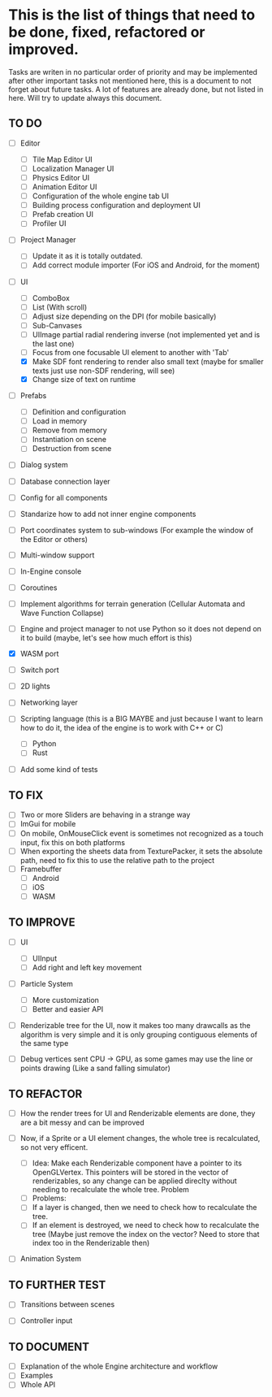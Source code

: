 # This is the list of things that need to be done, fixed, refactored or improved.
Tasks are writen in no particular order of priority and may be implemented after other important tasks not mentioned here, this is a document
to not forget about future tasks. A lot of features are already done, but not listed in here. Will try to update always this document.

## TO DO
- [ ] Editor
  - [ ] Tile Map Editor UI
  - [ ] Localization Manager UI
  - [ ] Physics Editor UI
  - [ ] Animation Editor UI
  - [ ] Configuration of the whole engine tab UI
  - [ ] Building process configuration and deployment UI
  - [ ] Prefab creation UI
  - [ ] Profiler UI

- [ ] Project Manager
  - [ ] Update it as it is totally outdated.
  - [ ] Add correct module importer (For iOS and Android, for the moment)

- [ ] UI
  - [ ] ComboBox
  - [ ] List (With scroll)
  - [ ] Adjust size depending on the DPI (for mobile basically)
  - [ ] Sub-Canvases
  - [ ] UIImage partial radial rendering inverse (not implemented yet and is the last one)
  - [ ] Focus from one focusable UI element to another with 'Tab'
  - [x] Make SDF font rendering to render also small text (maybe for smaller texts just use non-SDF rendering, will see)
  - [x] Change size of text on runtime 

- [ ] Prefabs
  - [ ] Definition and configuration
  - [ ] Load in memory
  - [ ] Remove from memory
  - [ ] Instantiation on scene
  - [ ] Destruction from scene

- [ ] Dialog system
- [ ] Database connection layer
- [ ] Config for all components
- [ ] Standarize how to add not inner engine components
- [ ] Port coordinates system to sub-windows (For example the window of the Editor or others)
- [ ] Multi-window support
- [ ] In-Engine console
- [ ] Coroutines
- [ ] Implement algorithms for terrain generation (Cellular Automata and Wave Function Collapse) 
- [ ] Engine and project manager to not use Python so it does not depend on it to build (maybe, let's see how much effort is this)
- [x] WASM port
- [ ] Switch port
- [ ] 2D lights
- [ ] Networking layer

- [ ] Scripting language (this is a BIG MAYBE and just because I want to learn how to do it, the idea of the engine is to work with C++ or C)
  - [ ] Python
  - [ ] Rust

- [ ] Add some kind of tests


## TO FIX
- [ ] Two or more Sliders are behaving in a strange way
- [ ] ImGui for mobile
- [ ] On mobile, OnMouseClick event is sometimes not recognized as a touch input, fix this on both platforms
- [ ] When exporting the sheets data from TexturePacker, it sets the absolute path, need to fix this to use the relative path to the project
- [ ] Framebuffer
  - [ ] Android
  - [ ] iOS
  - [ ] WASM 

## TO IMPROVE
- [ ] UI
  - [ ] UIInput
   - [ ] Add right and left key movement

- [ ] Particle System
  - [ ] More customization
  - [ ] Better and easier API

- [ ] Renderizable tree for the UI, now it makes too many drawcalls as the algorithm is very simple and it is only grouping contiguous elements of the same type
- [ ] Debug vertices sent CPU -> GPU, as some games may use the line or points drawing (Like a sand falling simulator)


## TO REFACTOR
- [ ] How the render trees for UI and Renderizable elements are done, they are a bit messy and can be improved

- [ ] Now, if a Sprite or a UI element changes, the whole tree is recalculated, so not very efficent.
  - [ ] Idea: Make each Renderizable component have a pointer to its OpenGLVertex. This 
        pointers will be stored in the vector of renderizables, so any change can be applied direclty without needing to recalculate the whole tree. Problem
  - [ ] Problems:
   - [ ] If a layer is changed, then we need to check how to recalculate the tree.
   - [ ] If an element is destroyed, we need to check how to recalculate the tree (Maybe just remove the index on the vector? Need to store that index too in the Renderizable then)

- [ ] Animation System


## TO FURTHER TEST
- [ ] Transitions between scenes
- [ ] Controller input


## TO DOCUMENT
- [ ] Explanation of the whole Engine architecture and workflow
- [ ] Examples
- [ ] Whole API
